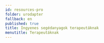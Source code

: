 ```yaml
---
id: resources-pro
folder: urodapter
fallback: en
published: true
title: Ingyenes segédanyagok terapeutáknak 
menutitle: Terapeutáknak
---
```


